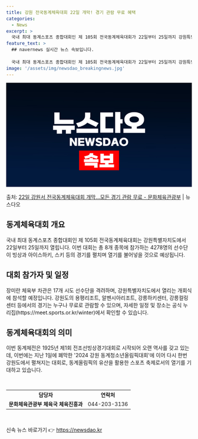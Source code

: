 ```yaml
---
title: 강원 전국동계체육대회 22일 개막! 경기 관람 무료 혜택
categories:
  - News
excerpt: >
  국내 최대 동계스포츠 종합대회인 제 105회 전국동계체육대회가 22일부터 25일까지 강원특별자치도에서 펼쳐진…
feature_text: >
  ## navernews 실시간 뉴스 속보입니다.

  국내 최대 동계스포츠 종합대회인 제 105회 전국동계체육대회가 22일부터 25일까지 강원특별자치도에서 펼쳐진…
image: '/assets/img/newsdao_breakingnews.jpg'
---
```


![뉴스다오 속보](/assets/img/newsdao_breakingnews.jpg)

<p>출처: <a href="https://newsdao.kr/3211" rel="dofollow">22일 강원서 전국동계체육대회 개막…모든 경기 관람 무료 - 문화체육관광부</a> | 뉴스다오</p>

<h2 data-ke-size="size26">동계체육대회 개요</h2>
국내 최대 동계스포츠 종합대회인 제 105회 전국동계체육대회는 강원특별자치도에서 22일부터 25일까지 열립니다. 이번 대회는 총 8개 종목에 참가하는 4278명의 선수단이 빙상과 아이스하키, 스키 등의 경기를 펼치며 열기를 불어넣을 것으로 예상됩니다.

<h2 data-ke-size="size26">대회 참가자 및 일정</h2>
장미란 체육부 차관은 17개 시도 선수단을 격려하며, 강원특별자치도에서 열리는 개회식에 참석할 예정입니다. 강원도의 용평리조트, 알펜시아리조트, 강릉하키센터, 강릉컬링센터 등에서의 경기는 누구나 무료로 관람할 수 있으며, 자세한 일정 및 장소는 공식 누리집(https://meet.sports.or.kr/winter)에서 확인할 수 있습니다.

<h2 data-ke-size="size26">동계체육대회의 의미</h2>
이번 동계체전은 1925년 제1회 전조선빙상경기대회로 시작되어 오랜 역사를 갖고 있는데, 이번에는 지난 1일에 폐막한 '2024 강원 동계청소년올림픽대회'에 이어 다시 한번 강원도에서 펼쳐지는 대회로, 동계올림픽의 유산을 활용한 스포츠 축제로서의 열기를 기대하고 있습니다.

<p data-ke-size="size16">&nbsp;</p>

<table>
	<tbody>
		<tr>
			<td style="text-align: center; height: 17px;"><b>담당자</b></td>
			<td style="text-align: center; height: 17px;"><b>연락처</b></td>
		</tr>
		<tr>
			<td style="text-align: center;"><b>문화체육관광부 체육국 체육진흥과</b></td>
			<td style="text-align: center;">044-203-3136</td>
		</tr>
	</tbody>
</table>
<p data-ke-size="size16">&nbsp;</p>

신속 뉴스 바로가기 👉 <a href="https://newsdao.kr" rel="dofollow">https://newsdao.kr</a>


